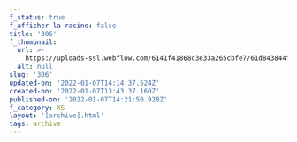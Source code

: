 ```yaml
---
f_status: true
f_afficher-la-racine: false
title: '306'
f_thumbnail:
  url: >-
    https://uploads-ssl.webflow.com/6141f41868c3e33a265cbfe7/61d843844fa41aa533193a5d_306.jpg
  alt: null
slug: '306'
updated-on: '2022-01-07T14:14:37.524Z'
created-on: '2022-01-07T13:43:37.160Z'
published-on: '2022-01-07T14:21:50.928Z'
f_category: XS
layout: '[archive].html'
tags: archive
---
```



